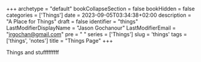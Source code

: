 +++
archetype = "default"
bookCollapseSection = false
bookHidden = false
categories = ['Things']
date = 2023-09-05T03:34:38+02:00
description = "A Place for Things"
draft = false
identifier = "things"
LastModifierDisplayName = "Jason Gochanour"
LastModifierEmail = "jrgochan@gmail.com"
pre = " <i class='fas fa-fw fa-bookmark'></i> "
series = ['Things']
slug = 'things'
tags = ['things', 'notes']
title = "Things Page"
+++

Things and stufffffffff
